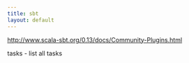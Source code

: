 ```yaml
---
title: sbt
layout: default
---
```


http://www.scala-sbt.org/0.13/docs/Community-Plugins.html

tasks - list all tasks

